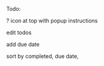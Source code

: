 Todo:

? icon at top with popup instructions

edit todos

add due date

sort by completed, due date, 